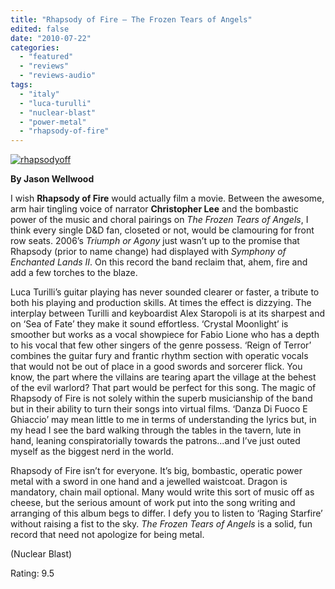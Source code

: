 ```yaml
---
title: "Rhapsody of Fire – The Frozen Tears of Angels"
edited: false
date: "2010-07-22"
categories:
  - "featured"
  - "reviews"
  - "reviews-audio"
tags:
  - "italy"
  - "luca-turulli"
  - "nuclear-blast"
  - "power-metal"
  - "rhapsody-of-fire"
---
```


[![](http://www.hellbound.ca/wp-content/uploads/2010/07/rhapsodyoff.jpg "rhapsodyoff")](http://www.hellbound.ca/wp-content/uploads/2010/07/rhapsodyoff.jpg)

**By Jason Wellwood**

I wish **Rhapsody of Fire** would actually film a movie. Between the awesome, arm hair tingling voice of narrator **Christopher Lee** and the bombastic power of the music and choral pairings on _The Frozen Tears of Angels_, I think every single D&D fan, closeted or not, would be clamouring for front row seats. 2006’s _Triumph or Agony_ just wasn’t up to the promise that Rhapsody (prior to name change) had displayed with _Symphony of Enchanted Lands II_. On this record the band reclaim that, ahem, fire and add a few torches to the blaze.

Luca Turilli’s guitar playing has never sounded clearer or faster, a tribute to both his playing and production skills. At times the effect is dizzying. The interplay between Turilli and keyboardist Alex Staropoli is at its sharpest and on ‘Sea of Fate’ they make it sound effortless. ‘Crystal Moonlight’ is smoother but works as a vocal showpiece for Fabio Lione who has a depth to his vocal that few other singers of the genre possess. ‘Reign of Terror’ combines the guitar fury and frantic rhythm section with operatic vocals that would not be out of place in a good swords and sorcerer flick. You know, the part where the villains are tearing apart the village at the behest of the evil warlord? That part would be perfect for this song. The magic of Rhapsody of Fire is not solely within the superb musicianship of the band but in their ability to turn their songs into virtual films. ‘Danza Di Fuoco E Ghiaccio’ may mean little to me in terms of understanding the lyrics but, in my head I see the bard walking through the tables in the tavern, lute in hand, leaning conspiratorially towards the patrons...and I’ve just outed myself as the biggest nerd in the world.

Rhapsody of Fire isn’t for everyone. It’s big, bombastic, operatic power metal with a sword in one hand and a jewelled waistcoat. Dragon is mandatory, chain mail optional. Many would write this sort of music off as cheese, but the serious amount of work put into the song writing and arranging of this album begs to differ. I defy you to listen to ‘Raging Starfire’ without raising a fist to the sky. _The Frozen Tears of Angels_ is a solid, fun record that need not apologize for being metal.

(Nuclear Blast)

Rating: 9.5
